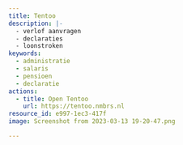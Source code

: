 ```yaml
---
title: Tentoo
description: |-
  - verlof aanvragen
  - declaraties
  - loonstroken
keywords:
  - administratie
  - salaris
  - pensioen
  - declaratie
actions:
  - title: Open Tentoo
    url: https://tentoo.nmbrs.nl
resource_id: e997-1ec3-417f
image: Screenshot from 2023-03-13 19-20-47.png

---
```








